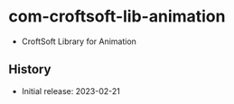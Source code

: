 # com-croftsoft-lib-animation

- CroftSoft Library for Animation

## History

- Initial release: 2023-02-21
